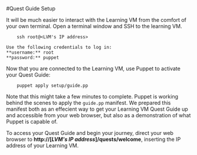 #Quest Guide Setup

It will be much easier to interact with the Learning VM from the comfort of your own terminal. Open a terminal window and SSH to the learning VM.

		ssh root@<LVM's IP address>

	Use the following credentials to log in:  
	**username:** root  
	**password:** puppet


Now that you are connected to the Learning VM, use Puppet to activate your Quest Guide:

		puppet apply setup/guide.pp
		
Note that this might take a few minutes to complete. Puppet is working behind the scenes to apply the `guide.pp` manifest. We prepared this manifest both as an effecient way to get your Learning VM Quest Guide up and accessible from your web browser, but also as a demonstration of what Puppet is capable of.

To access your Quest Guide and begin your journey, direct your web browser to **http://[*LVM's IP address*]/quests/welcome**, inserting the IP address of your Learning VM.